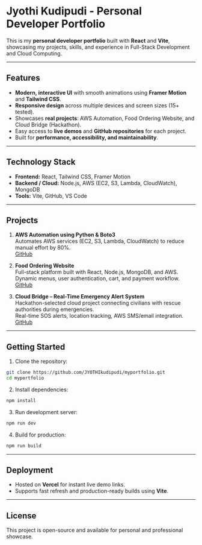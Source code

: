 
# Jyothi Kudipudi - Personal Developer Portfolio

This is my **personal developer portfolio** built with **React** and **Vite**, showcasing my projects, skills, and experience in Full-Stack Development and Cloud Computing.

---

## Features

- **Modern, interactive UI** with smooth animations using **Framer Motion** and **Tailwind CSS**.  
- **Responsive design** across multiple devices and screen sizes (15+ tested).  
- Showcases **real projects**: AWS Automation, Food Ordering Website, and Cloud Bridge (Hackathon).  
- Easy access to **live demos** and **GitHub repositories** for each project.  
- Built for **performance, accessibility, and maintainability**.

---

## Technology Stack

- **Frontend:** React, Tailwind CSS, Framer Motion  
- **Backend / Cloud:** Node.js, AWS (EC2, S3, Lambda, CloudWatch), MongoDB  
- **Tools:** Vite, GitHub, VS Code  

---

## Projects

1. **AWS Automation using Python & Boto3**  
   Automates AWS services (EC2, S3, Lambda, CloudWatch) to reduce manual effort by 80%.  
   [GitHub](https://github.com/JYOTHIkudipudi/PythonAutomation-for-AWS-Services)

2. **Food Ordering Website**  
   Full-stack platform built with React, Node.js, MongoDB, and AWS.  
   Dynamic menus, user authentication, cart, and payment workflow.  
   [GitHub](https://github.com/JYOTHIkudipudi/FoodOrdering-Website)

3. **Cloud Bridge – Real-Time Emergency Alert System**  
   Hackathon-selected cloud project connecting civilians with rescue authorities during emergencies.  
   Real-time SOS alerts, location tracking, AWS SMS/email integration.  
   [GitHub](https://github.com/JYOTHIkudipudi/CloudBridge)

---

## Getting Started

1. Clone the repository:
```bash
git clone https://github.com/JYOTHIkudipudi/myportfolio.git
cd myportfolio
````

2. Install dependencies:

```bash
npm install
```

3. Run development server:

```bash
npm run dev
```

4. Build for production:

```bash
npm run build
```

---

## Deployment

* Hosted on **Vercel** for instant live demo links.
* Supports fast refresh and production-ready builds using **Vite**.

---

## License

This project is open-source and available for personal and professional showcase.


